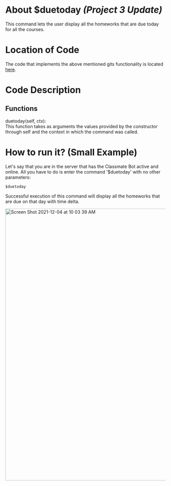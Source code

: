 # About $duetoday _(Project 3 Update)_
This command lets the user display all the homeworks that are due today for all the courses. 

# Location of Code
The code that implements the above mentioned gits functionality is located [here](https://github.com/SE21-Team2/ClassMateBot/blob/main/cogs/deadline.py).

# Code Description
## Functions
duetoday(self, ctx): <br>
This function takes as arguments the values provided by the constructor through self and the context in which the command was called. 

# How to run it? (Small Example)
Let's say that you are in the server that has the Classmate Bot active and online. All you have to do is 
enter the command '$duetoday' with no other parameters:

```
$duetoday
```
Successful execution of this command will display all the homeworks that are due on that day with time delta.

<img width="855" alt="Screen Shot 2021-12-04 at 10 03 39 AM" src="https://user-images.githubusercontent.com/78971563/144714806-5f36e62e-3e3e-4a47-9e14-b6419f1463d1.png">
